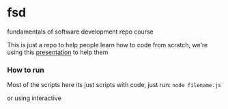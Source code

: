 # fsd
fundamentals of software development repo course

This is just a repo to help people learn how to code from scratch, we're using this [presentation](https://docs.google.com/presentation/d/1ZvSFnE6LlYGgtFmH3HSzeGgSvYm6SlTV-miN5DG64SM/edit#slide=id.p) to help them


### How to run
Most of the scripts here its just scripts with code, just run:
`node filename.js`

or using interactive

